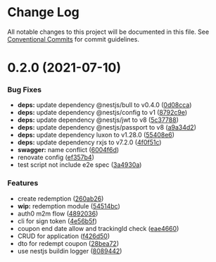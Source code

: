 # Change Log

All notable changes to this project will be documented in this file.
See [Conventional Commits](https://conventionalcommits.org) for commit guidelines.

# 0.2.0 (2021-07-10)


### Bug Fixes

* **deps:** update dependency @nestjs/bull to v0.4.0 ([0d08cca](https://github.com/davidNHK/nest-js-monorepo/commit/0d08ccab70429dba1cb96101c683401089709aba))
* **deps:** update dependency @nestjs/config to v1 ([8792c9e](https://github.com/davidNHK/nest-js-monorepo/commit/8792c9e5a16f03dc75e507096deaa9462727f828))
* **deps:** update dependency @nestjs/jwt to v8 ([5c37788](https://github.com/davidNHK/nest-js-monorepo/commit/5c377886f92a4723583d0295cc836a8dc31263c7))
* **deps:** update dependency @nestjs/passport to v8 ([a9a34d2](https://github.com/davidNHK/nest-js-monorepo/commit/a9a34d23b7aff40738cace70bc90a9cd7b503d62))
* **deps:** update dependency luxon to v1.28.0 ([55408e6](https://github.com/davidNHK/nest-js-monorepo/commit/55408e6fbaf30beda42f8ec1ba27d18270ca7d49))
* **deps:** update dependency rxjs to v7.2.0 ([4f0f51c](https://github.com/davidNHK/nest-js-monorepo/commit/4f0f51c5357b7f46f9fd87beca31cf1450b33102))
* **swagger:** name conflict ([6004f6d](https://github.com/davidNHK/nest-js-monorepo/commit/6004f6d27fff79cf70e677dc7c8968ec24d6a7b3))
* renovate config ([ef357b4](https://github.com/davidNHK/nest-js-monorepo/commit/ef357b42e4853f2378325a73a1f62c54ac4782ed))
* test script not include e2e spec ([3a4930a](https://github.com/davidNHK/nest-js-monorepo/commit/3a4930a8efb88267bfdee909fa1684e0bef79a45))


### Features

* create redemption ([260ab26](https://github.com/davidNHK/nest-js-monorepo/commit/260ab26e50ceb1a6bd1a6f1e97404026bbc9583e))
* **wip:** redemption module ([54514bc](https://github.com/davidNHK/nest-js-monorepo/commit/54514bce734f023587de6c3da759d5a6bc2fa9bf))
* auth0 m2m flow ([4892036](https://github.com/davidNHK/nest-js-monorepo/commit/4892036846739e4812c7fa7251426396d806779e))
* cli for sign token ([4e56b5f](https://github.com/davidNHK/nest-js-monorepo/commit/4e56b5f08cd3c170a3fceac0ec8194d718b05bcc))
* coupon end date allow and trackingId check ([eae4660](https://github.com/davidNHK/nest-js-monorepo/commit/eae46606ab3a01e0696830e4bfd034d57b829979))
* CRUD for application ([f426d50](https://github.com/davidNHK/nest-js-monorepo/commit/f426d508a5f6006e54be0232c61f987c3c134575))
* dto for redempt coupon ([28bea72](https://github.com/davidNHK/nest-js-monorepo/commit/28bea720b082caf752ba038f8c2138a801afb6fa))
* use nestjs buildin logger ([8089442](https://github.com/davidNHK/nest-js-monorepo/commit/8089442f4575c958521e46e696b0cee12079ac1e))
